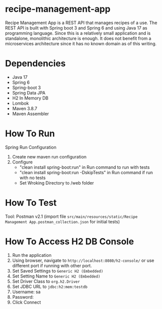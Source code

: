 # recipe-management-app
Recipe Management App is a REST API that manages recipes of a use.
The REST API is built with Spring boot 3 and Spring 6
and using Java 17 as programming language.
Since this is a relatively small application and is standalone,
monolithic architecture is enough.
It does not benefit from a microservices architecture since it has no known domain as of this writing.  

# Dependencies
- Java 17
- Spring 6
- Spring-boot 3
- Spring Data JPA
- H2 In Memory DB
- Lombok
- Maven 3.8.7
- Maven Assembler


# How To Run
Spring Run Configuration 
1. Create new maven run configuration
2. Configure
   - "clean install spring-boot:run" in Run command to run with tests
   - "clean install spring-boot:run -DskipTests" in Run command if run with no tests
   - Set Wroking Directory to /web folder

# How To Test
Tool: Postman v2.1 (import file `src/main/resources/static/Recipe Management App.postman_collection.json` for initial tests)

# How To Access H2 DB Console
1. Run the application
2. Using browser, navigate to `http://localhost:8080/h2-console/` or use different port if running with other port.
3. Set Saved Settings to `Generic H2 (Embedded)`
4. Set Setting Name to `Generic H2 (Embedded)`
5. Set Driver Class to `org.h2.Driver`
6. Set JDBC URL to `jdbc:h2:mem:testdb`
7. Username: sa
8. Password: <leave blank>
9. Click Connect